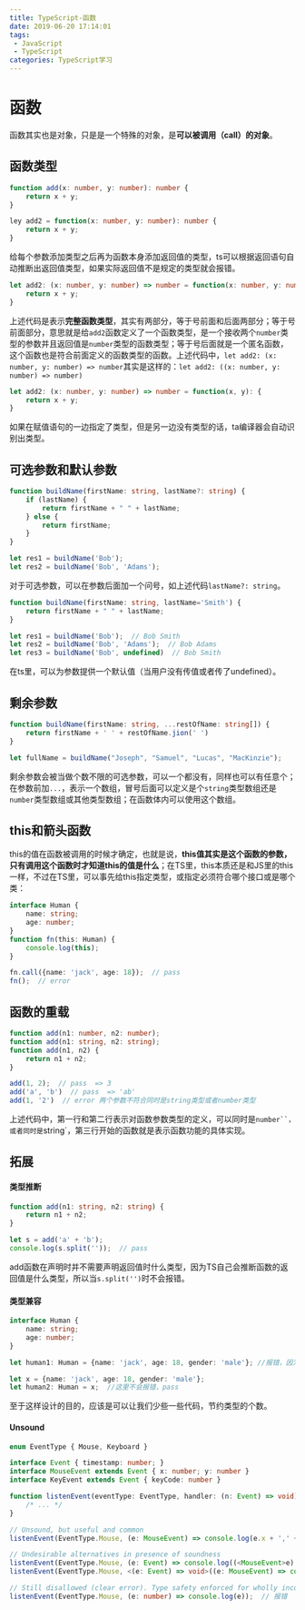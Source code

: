 ```yaml
---
title: TypeScript-函数
date: 2019-06-20 17:14:01
tags: 
 - JavaScript 
 - TypeScript
categories: TypeScript学习
---
```

# 函数
函数其实也是对象，只是是一个特殊的对象，是**可以被调用（call）的对象**。
## 函数类型
```ts
function add(x: number, y: number): number {
    return x + y;
}

ley add2 = function(x: number, y: number): number {
    return x + y;
}
```
给每个参数添加类型之后再为函数本身添加返回值的类型，ts可以根据返回语句自动推断出返回值类型，如果实际返回值不是规定的类型就会报错。
<!-- more -->
```ts
let add2: (x: number, y: number) => number = function(x: number, y: number): number {
    return x + y;
}
```
上述代码是表示**完整函数类型**，其实有两部分，等于号前面和后面两部分；等于号前面部分，意思就是给`add2`函数定义了一个函数类型，是一个接收两个`number`类型的参数并且返回值是`number`类型的函数类型；等于号后面就是一个匿名函数，这个函数也是符合前面定义的函数类型的函数。上述代码中，`let add2: (x: number, y: number) => number`其实是这样的：`let add2: ((x: number, y: number) => number)`
```ts
let add2: (x: number, y: number) => number = function(x, y): {
    return x + y;
}
```
如果在赋值语句的一边指定了类型，但是另一边没有类型的话，ta编译器会自动识别出类型。

## 可选参数和默认参数
```ts
function buildName(firstName: string, lastName?: string) {
    if (lastName) {
        return firstName + " " + lastName;
    } else {
        return firstName;
    }
}

let res1 = buildName('Bob');
let res2 = buildName('Bob', 'Adams');
```
对于可选参数，可以在参数后面加一个问号，如上述代码`lastName?: string`。
```ts
function buildName(firstName: string, lastName='Smith') {
    return firstName + " " + lastName;
}

let res1 = buildName('Bob');  // Bob Smith
let res2 = buildName('Bob', 'Adams');  // Bob Adams
let res3 = buildName('Bob', undefined)  // Bob Smith
```
在ts里，可以为参数提供一个默认值（当用户没有传值或者传了undefined）。

## 剩余参数
```ts
function buildName(firstName: string, ...restOfName: string[]) {
    return firstName + ' ' + restOfName.jion(' ')
}

let fullName = buildName("Joseph", "Samuel", "Lucas", "MacKinzie");
```
剩余参数会被当做个数不限的可选参数，可以一个都没有，同样也可以有任意个；在参数前加`...`，表示一个数组，冒号后面可以定义是个`string`类型数组还是`number`类型数组或其他类型数组；在函数体内可以使用这个数组。

## this和箭头函数
this的值在函数被调用的时候才确定，也就是说，**this值其实是这个函数的参数，只有调用这个函数时才知道this的值是什么**；在TS里，this本质还是和JS里的this一样，不过在TS里，可以事先给this指定类型，或指定必须符合哪个接口或是哪个类：
```ts
interface Human {
    name: string;
    age: number;
}
function fn(this: Human) {
    console.log(this);
}

fn.call({name: 'jack', age: 18});  // pass
fn();  // error
```

## 函数的重载
```ts
function add(n1: number, n2: number);
function add(n1: string, n2: string);
function add(n1, n2) {
    return n1 + n2;
}

add(1, 2);  // pass  => 3
add('a', 'b')  // pass  => 'ab'
add(1, '2')  // error 两个参数不符合同时是string类型或者number类型
```
上述代码中，第一行和第二行表示对函数参数类型的定义，可以同时是`number``，或者同时是`string`，第三行开始的函数就是表示函数功能的具体实现。

## 拓展
#### 类型推断
```ts
function add(n1: string, n2: string) {
    return n1 + n2;
}

let s = add('a' + 'b');
console.log(s.split(''));  // pass
```
add函数在声明时并不需要声明返回值时什么类型，因为TS自己会推断函数的返回值是什么类型，所以当`s.split('')`时不会报错。
#### 类型兼容
```ts
interface Human {
    name: string;
    age: number;
}

let human1: Human = {name: 'jack', age: 18, gender: 'male'}; //报错，因为对象不符合接口Human的定义，多了gender属性

let x = {name: 'jack', age: 18, gender: 'male'};
let human2: Human = x;  //这里不会报错，pass
```
至于这样设计的目的，应该是可以让我们少些一些代码，节约类型的个数。
#### Unsound
```typescript
enum EventType { Mouse, Keyboard }

interface Event { timestamp: number; }
interface MouseEvent extends Event { x: number; y: number }
interface KeyEvent extends Event { keyCode: number }

function listenEvent(eventType: EventType, handler: (n: Event) => void) {
    /* ... */
}

// Unsound, but useful and common
listenEvent(EventType.Mouse, (e: MouseEvent) => console.log(e.x + ',' + e.y));

// Undesirable alternatives in presence of soundness
listenEvent(EventType.Mouse, (e: Event) => console.log((<MouseEvent>e).x + ',' + (<MouseEvent>e).y));
listenEvent(EventType.Mouse, <(e: Event) => void>((e: MouseEvent) => console.log(e.x + ',' + e.y)));

// Still disallowed (clear error). Type safety enforced for wholly incompatible types
listenEvent(EventType.Mouse, (e: number) => console.log(e));  // 报错
```